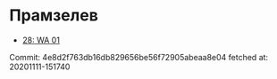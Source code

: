 # Прамзелев
- [28: WA 01](28.md)

Commit: 4e8d2f763db16db829656be56f72905abeaa8e04
 fetched at: 20201111-151740
